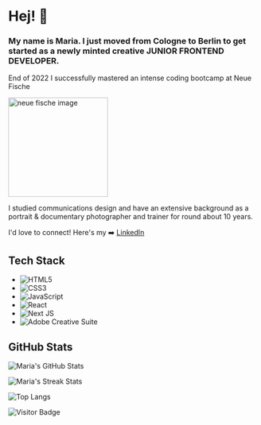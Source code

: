 # Hej! 👋

### My name is Maria. I just moved from Cologne to Berlin to get started as a newly minted creative JUNIOR FRONTEND DEVELOPER. 

End of 2022 I successfully mastered an intense coding bootcamp at Neue Fische

[<img src="https://wordpress.startsteps.org/wp-content/uploads/2022/02/neuefische@2x.png" alt="neue fische image" width="200"/> ](https://www.neuefische.de/)</br>

I studied communications design and have an extensive background as a portrait & documentary photographer and trainer for round about 10 years.

I'd love to connect! Here's my :arrow_right: [LinkedIn](https://www.linkedin.com/in/marialitwa/)


## Tech Stack

- ![HTML5](https://img.shields.io/badge/html5-%23E34F26.svg?style=for-the-badge&logo=html5&logoColor=white) 
- ![CSS3](https://img.shields.io/badge/css3-%231572B6.svg?style=for-the-badge&logo=css3&logoColor=white)
- ![JavaScript](https://img.shields.io/badge/javascript-%23323330.svg?style=for-the-badge&logo=javascript&logoColor=%23F7DF1E)
- ![React](https://img.shields.io/badge/react-%2320232a.svg?style=for-the-badge&logo=react&logoColor=%2361DAFB) 
- ![Next JS](https://img.shields.io/badge/Next-black?style=for-the-badge&logo=next.js&logoColor=white) 
- ![Adobe Creative Suite](https://img.shields.io/badge/adobe_creative_suite-%2331A8FF.svg?style=for-the-badge&logo=adobe&logoColor=white) 



## GitHub Stats

![Maria's GitHub Stats](https://github-readme-stats.vercel.app/api?username=marialitwa&theme=react&hide_border=false&include_all_commits=true&count_private=true)

![Maria's Streak Stats](https://github-readme-streak-stats.herokuapp.com/?user=marialitwa&theme=react&hide_border=false)

![Top Langs](https://github-readme-stats.vercel.app/api/top-langs/?username=marialitwa&theme=react&hide=TeX&layout=compact)

![Visitor Badge](https://visitor-badge.laobi.icu/badge?page_id=FelineHuhn.FelineHuhn)

